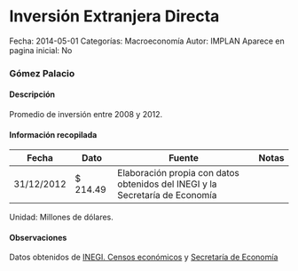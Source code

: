 Inversión Extranjera Directa
=====

Fecha: 2014-05-01
Categorías: Macroeconomía
Autor: IMPLAN
Aparece en pagina inicial: No

### Gómez Palacio

#### Descripción

Promedio de inversión entre 2008 y 2012.

#### Información recopilada

<table class="table table-hover table-bordered matriz">
  <thead>
    <tr><th>Fecha</th><th>Dato</th><th>Fuente</th><th>Notas</th></tr>
  </thead>
  <tbody>
    <tr><td class="centrado">31/12/2012</td><td class="derecha">$ 214.49</td><td>Elaboración propia con datos obtenidos del INEGI y la Secretaría de Economía</td><td></td></tr>
  </tbody>
</table>

Unidad: Millones de dólares.

#### Observaciones

Datos obtenidos de [INEGI. Censos económicos](http://www3.inegi.org.mx/sistemas/saic/)
y [Secretaría de Economía](http://www.economia.gob.mx/comunidad-negocios/competitividad-normatividad/inversion-extranjera-directa/estadistica-oficial-de-ied-en-mexico)
